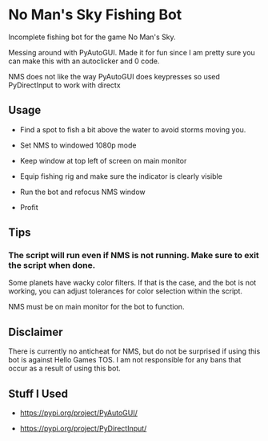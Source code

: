# No Man's Sky Fishing Bot 

  Incomplete fishing bot for the game No Man's Sky. 

  Messing around with PyAutoGUI. Made it for fun since I am
  pretty sure you can make this with an autoclicker and 0 code.

  NMS does not like the way PyAutoGUI does keypresses so used PyDirectInput to work with directx


## Usage

  * Find a spot to fish a bit above the water to avoid storms moving you.

  * Set NMS to windowed 1080p mode

  * Keep window at top left of screen on main monitor

  * Equip fishing rig and make sure the indicator is clearly visible

  * Run the bot and refocus NMS window

  * Profit


## Tips

###  **The script will run even if NMS is not running. Make sure to exit the script when done.**

  Some planets have wacky color filters. If that is the case, and the bot is not working,
  you can adjust tolerances for color selection within the script. 

  NMS must be on main monitor for the bot to function. 


## Disclaimer

  There is currently no anticheat for NMS, but do not be surprised if using this bot
  is against Hello Games TOS. I am not responsible for any bans that occur as
  a result of using this bot. 


## Stuff I Used

* https://pypi.org/project/PyAutoGUI/

* https://pypi.org/project/PyDirectInput/




